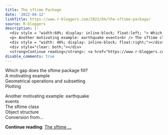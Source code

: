 ```yaml
---
title: The sftime Package
date: '2022-04-12'
linkTitle: https://www.r-bloggers.com/2022/04/the-sftime-package/
source: R-bloggers
description: |-
  <div style = "width:60%; display: inline-block; float:left; "> Which gap does the sftime package fill?<br /> A motivating example<br /> Geometrical operations and subsetting<br /> Plotting</p>
  <p> Another motivating example: earthquake events<br /> The sftime class<br /> Object structure<br /> Conversion from...</p></div>
  <div style = "width: 40%; display: inline-block; float:right;"></div>
  <div style="clear: both;"></div>
  <strong>Continue reading</strong>: <a href="https://www.r-bloggers.com/2022/04/the-sftime-package/">The sftime ...
disable_comments: true
---
```

<div style = "width:60%; display: inline-block; float:left; "> Which gap does the sftime package fill?<br /> A motivating example<br /> Geometrical operations and subsetting<br /> Plotting</p>
<p> Another motivating example: earthquake events<br /> The sftime class<br /> Object structure<br /> Conversion from...</p></div>
<div style = "width: 40%; display: inline-block; float:right;"></div>
<div style="clear: both;"></div>
<strong>Continue reading</strong>: <a href="https://www.r-bloggers.com/2022/04/the-sftime-package/">The sftime ...